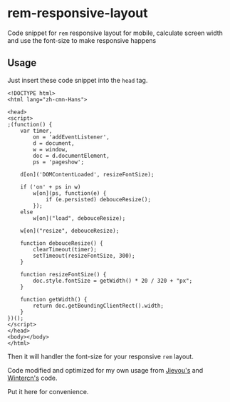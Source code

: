 rem-responsive-layout
=====================

Code snippet for `rem` responsive layout for mobile, calculate screen width and use the font-size to make responsive happens

## Usage

Just insert these code snippet into the `head` tag.

    <!DOCTYPE html>
    <html lang="zh-cmn-Hans">

    <head>        
    <script>
    ;(function() {
        var timer,
            on = 'addEventListener',
            d = document,
            w = window,
            doc = d.documentElement,
            ps = 'pageshow';

        d[on]('DOMContentLoaded', resizeFontSize);

        if ('on' + ps in w)
            w[on](ps, function(e) {
                if (e.persisted) debouceResize();
            });
        else
            w[on]("load", debouceResize);

        w[on]("resize", debouceResize);

        function debouceResize() {
            clearTimeout(timer);
            setTimeout(resizeFontSize, 300);
        }

        function resizeFontSize() {
            doc.style.fontSize = getWidth() * 20 / 320 + "px";
        }

        function getWidth() {
            return doc.getBoundingClientRect().width;
        }
    })();
    </script>
    </head>
    <body></body>
    </html>

Then it will handler the font-size for your responsive `rem` layout.

Code modified and optimized for my own usage from [Jieyou's](https://github.com/jieyou/rem_layout) and [Wintercn's](https://github.com/amfe/lib.flexible) code.

Put it here for convenience.